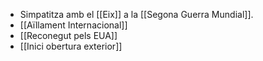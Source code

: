 - Simpatitza amb el [[Eix]] a la [[Segona Guerra Mundial]].
- [[Aïllament Internacional]]
- [[Reconegut pels EUA]]
- [[Inici obertura exterior]]